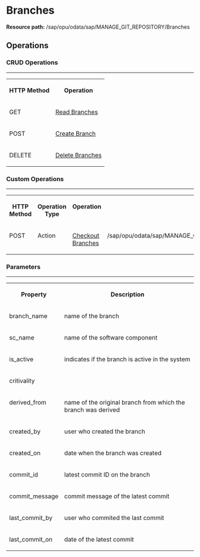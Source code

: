<!-- loiobbaf3c1d6d414c788d9410f0e9ee4cc2 -->

# Branches

**Resource path:** /sap/opu/odata/sap/MANAGE\_GIT\_REPOSITORY/Branches



<a name="loiobbaf3c1d6d414c788d9410f0e9ee4cc2__section_zps_1q4_bpb"/>

## Operations



### CRUD Operations

****


<table>
<tr>
<th valign="top">

HTTP Method

</th>
<th valign="top">

Operation

</th>
</tr>
<tr>
<td valign="top">

GET

</td>
<td valign="top">

[Read Branches](read-branches-e8e40c2.md)

</td>
</tr>
<tr>
<td valign="top">

POST

</td>
<td valign="top">

[Create Branch](create-branch-a9ce22e.md)

</td>
</tr>
<tr>
<td valign="top">

DELETE

</td>
<td valign="top">

[Delete Branches](delete-branches-425717b.md)

</td>
</tr>
</table>



### Custom Operations

****


<table>
<tr>
<th valign="top">

HTTP Method

</th>
<th valign="top">

Operation Type

</th>
<th valign="top">

Operation

</th>
<th valign="top">

URI

</th>
</tr>
<tr>
<td valign="top">

POST

</td>
<td valign="top">

Action

</td>
<td valign="top">

[Checkout Branches](checkout-branches-069b979.md)

</td>
<td valign="top">

/sap/opu/odata/sap/MANAGE\_GIT\_REPOSITORY/checkout\_branch

</td>
</tr>
</table>



### Parameters

****


<table>
<tr>
<th valign="top">

Property

</th>
<th valign="top">

Description

</th>
</tr>
<tr>
<td valign="top">

branch\_name

</td>
<td valign="top">

name of the branch

</td>
</tr>
<tr>
<td valign="top">

sc\_name

</td>
<td valign="top">

name of the software component

</td>
</tr>
<tr>
<td valign="top">

is\_active

</td>
<td valign="top">

indicates if the branch is active in the system

</td>
</tr>
<tr>
<td valign="top">

critivality

</td>
<td valign="top">



</td>
</tr>
<tr>
<td valign="top">

derived\_from

</td>
<td valign="top">

name of the original branch from which the branch was derived

</td>
</tr>
<tr>
<td valign="top">

created\_by

</td>
<td valign="top">

user who created the branch

</td>
</tr>
<tr>
<td valign="top">

created\_on

</td>
<td valign="top">

date when the branch was created

</td>
</tr>
<tr>
<td valign="top">

commit\_id

</td>
<td valign="top">

latest commit ID on the branch

</td>
</tr>
<tr>
<td valign="top">

commit\_message

</td>
<td valign="top">

commit message of the latest commit

</td>
</tr>
<tr>
<td valign="top">

last\_commit\_by

</td>
<td valign="top">

user who commited the last commit

</td>
</tr>
<tr>
<td valign="top">

last\_commit\_on

</td>
<td valign="top">

date of the latest commit

</td>
</tr>
</table>

